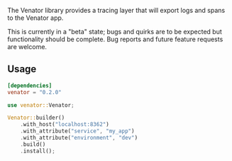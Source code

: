 The Venator library provides a tracing layer that will export logs and spans to
the Venator app.

This is currently in a "beta" state; bugs and quirks are to be expected but
functionality should be complete. Bug reports and future feature requests are
welcome.

## Usage

```toml
[dependencies]
venator = "0.2.0"
```

```rust
use venator::Venator;

Venator::builder()
    .with_host("localhost:8362")
    .with_attribute("service", "my_app")
    .with_attribute("environment", "dev")
    .build()
    .install();
```
